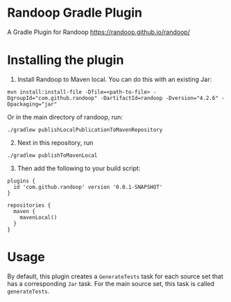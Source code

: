 # Randoop Gradle Plugin
A Gradle Plugin for Randoop https://randoop.github.io/randoop/

# Installing the plugin
1. Install Randoop to Maven local. You can do this with an existing Jar:
  ```
  mvn install:install-file -Dfile=<path-to-file> -DgroupId="com.github.randoop" -DartifactId=randoop -Dversion="4.2.6" -Dpackaging="jar"
  ```
  Or in the main directory of randoop, run:
  ```
  ./gradlew publishLocalPublicationToMavenRepository
  ```
2. Next in this repository, run 
  ```
  ./gradlew publishToMavenLocal
  ```
3. Then add the following to your build script:
  ```
  plugins {
    id 'com.github.randoop' version '0.0.1-SNAPSHOT'
  }

  repositories {
    maven {
      mavenLocal()
    }
  }
  ```

# Usage

By default, this plugin creates a `GenerateTests` task for each source set
that has a corresponding `Jar` task.  For the main source set, this task
is called `generateTests`. 
